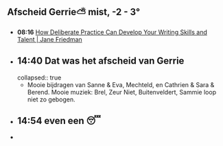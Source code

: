 ## Afscheid Gerrie⛅ mist, -2  - 3°
- **08:16** [How Deliberate Practice Can Develop Your Writing Skills and Talent | Jane Friedman](https://janefriedman.com/how-deliberate-practice-can-develop-your-writing-skills-and-talent/)
- ## 14:40 Dat was het afscheid van Gerrie
  collapsed:: true
	- Mooie bijdragen van Sanne & Eva, Mechteld, en Cathrien & Sara & Berend. Mooie muziek: Brel, Zeur Niet, Buitenveldert, Sammie loop niet zo gebogen.
- ## 14:54  even een 😴
-